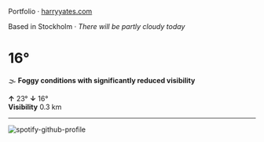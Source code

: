 Portfolio · [harryyates.com](https://harryyates.com)

<!-- WEATHER_START -->
Based in Stockholm · *There will be partly cloudy today*

# 16°
🌫️ **Foggy conditions with significantly reduced visibility**

**↑** 23° **↓** 16°  
**Visibility** 0.3 km

---
<!-- WEATHER_END -->

<p align="left">
  <a>
    <img src="https://spotify-github-profile.kittinanx.com/api/view?uid=bigbello&cover_image=true&theme=natemoo-re&show_offline=true&background_color=121212&interchange=false&bar_color=53b14f&bar_color_cover=false" alt="spotify-github-profile">
  </a>
</p>